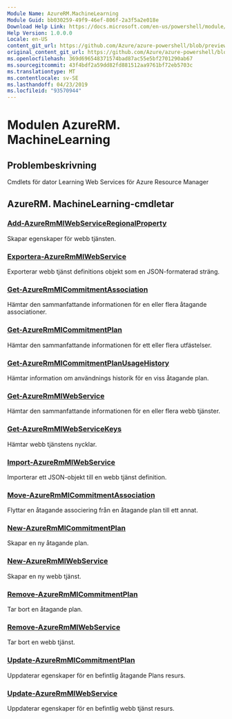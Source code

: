 ```yaml
---
Module Name: AzureRM.MachineLearning
Module Guid: bb030259-49f9-46ef-806f-2a3f5a2e018e
Download Help Link: https://docs.microsoft.com/en-us/powershell/module/azurerm.machinelearning
Help Version: 1.0.0.0
Locale: en-US
content_git_url: https://github.com/Azure/azure-powershell/blob/preview/src/ResourceManager/MachineLearning/Commands.MachineLearning/help/AzureRM.MachineLearning.md
original_content_git_url: https://github.com/Azure/azure-powershell/blob/preview/src/ResourceManager/MachineLearning/Commands.MachineLearning/help/AzureRM.MachineLearning.md
ms.openlocfilehash: 369d696548371574bad87ac55e5bf2701290ab67
ms.sourcegitcommit: 43f4bdf2a59dd82fd881512aa9761bf72eb5703c
ms.translationtype: MT
ms.contentlocale: sv-SE
ms.lasthandoff: 04/23/2019
ms.locfileid: "93570944"
---
```

# Modulen AzureRM. MachineLearning
## Problembeskrivning
Cmdlets för dator Learning Web Services för Azure Resource Manager

## AzureRM. MachineLearning-cmdletar
### [Add-AzureRmMlWebServiceRegionalProperty](Add-AzureRmMlWebServiceRegionalProperty.md)
Skapar egenskaper för webb tjänsten.

### [Exportera-AzureRmMlWebService](Export-AzureRmMlWebService.md)
Exporterar webb tjänst definitions objekt som en JSON-formaterad sträng.

### [Get-AzureRmMlCommitmentAssociation](Get-AzureRmMlCommitmentAssociation.md)
Hämtar den sammanfattande informationen för en eller flera åtagande associationer.

### [Get-AzureRmMlCommitmentPlan](Get-AzureRmMlCommitmentPlan.md)
Hämtar den sammanfattande informationen för ett eller flera utfästelser.

### [Get-AzureRmMlCommitmentPlanUsageHistory](Get-AzureRmMlCommitmentPlanUsageHistory.md)
Hämtar information om användnings historik för en viss åtagande plan.

### [Get-AzureRmMlWebService](Get-AzureRmMlWebService.md)
Hämtar den sammanfattande informationen för en eller flera webb tjänster.

### [Get-AzureRmMlWebServiceKeys](Get-AzureRmMlWebServiceKeys.md)
Hämtar webb tjänstens nycklar.

### [Import-AzureRmMlWebService](Import-AzureRmMlWebService.md)
Importerar ett JSON-objekt till en webb tjänst definition.

### [Move-AzureRmMlCommitmentAssociation](Move-AzureRmMlCommitmentAssociation.md)
Flyttar en åtagande associering från en åtagande plan till ett annat.

### [New-AzureRmMlCommitmentPlan](New-AzureRmMlCommitmentPlan.md)
Skapar en ny åtagande plan.

### [New-AzureRmMlWebService](New-AzureRmMlWebService.md)
Skapar en ny webb tjänst.

### [Remove-AzureRmMlCommitmentPlan](Remove-AzureRmMlCommitmentPlan.md)
Tar bort en åtagande plan.

### [Remove-AzureRmMlWebService](Remove-AzureRmMlWebService.md)
Tar bort en webb tjänst.

### [Update-AzureRmMlCommitmentPlan](Update-AzureRmMlCommitmentPlan.md)
Uppdaterar egenskaper för en befintlig åtagande Plans resurs.

### [Update-AzureRmMlWebService](Update-AzureRmMlWebService.md)
Uppdaterar egenskaper för en befintlig webb tjänst resurs.


